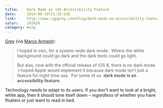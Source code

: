 ```yaml
---
title:    Dark Mode as iOS Accessibility Feature
date:     2014-09-24T21:35:24Z
link:     http://www.cgpgrey.com/blog/dark-mode-as-accessibility-feature
color:    242424
category: ❤ing
---
```


[Grey](http://www.cgpgrey.com/blog/dark-mode-as-accessibility-feature) (via
[Marco Arment](http://marco.org)):

> I hoped in vain, for a system-wide dark mode.  Where the white background
> could go dark and the dark texts could go light.  
>
> But alas, now with the official release of iOS 8, there is no dark mode.  I
> hoped Apple would implement it because dark mode isn't just a feature for
> night time use.  For some of us  **dark mode is an accessibility feature.**

Technology needs to adapt to its users. If you don't want to look at a bright,
white app, then it should tone itself down – _regardless_ of whether you have
floaters or just want to read in bed.
